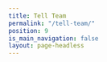 ```yaml
---
title: Tell Team
permalink: "/tell-team/"
position: 9
is_main_navigation: false
layout: page-headless
---
```


